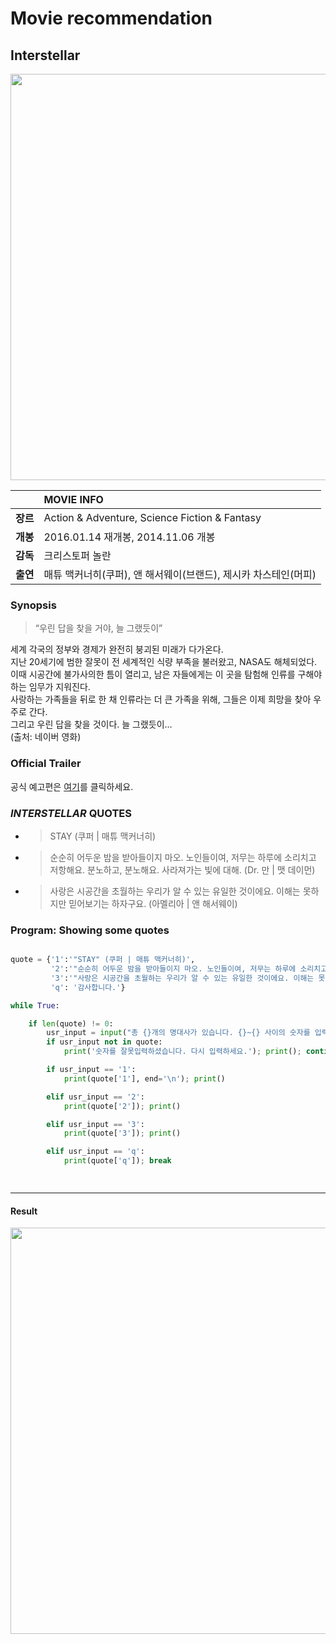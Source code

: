 # Movie recommendation

## **Interstellar**

<img src="https://i0.wp.com/www.heyuguys.com/images/2014/09/Interstellar-Poster-slice.png?fit=1000%2C646&ssl=1" width="650">

|  | MOVIE INFO |
|----------|:-----------------|
| **장르** | Action & Adventure, Science Fiction & Fantasy |
| **개봉** | 2016.01.14 재개봉, 2014.11.06 개봉 |
| **감독** | 크리스토퍼 놀란 |
| **출연** | 매튜 맥커너히(쿠퍼), 앤 해서웨이(브랜드), 제시카 차스테인(머피) |

### Synopsis

> “우린 답을 찾을 거야, 늘 그랬듯이”

세계 각국의 정부와 경제가 완전히 붕괴된 미래가 다가온다.  
지난 20세기에 범한 잘못이 전 세계적인 식량 부족을 불러왔고, NASA도 해체되었다.  
이때 시공간에 불가사의한 틈이 열리고, 남은 자들에게는 이 곳을 탐험해 인류를 구해야 하는 임무가 지워진다.  
사랑하는 가족들을 뒤로 한 채 인류라는 더 큰 가족을 위해, 그들은 이제 희망을 찾아 우주로 간다.  
그리고 우린 답을 찾을 것이다. 늘 그랬듯이…  
(출처: 네이버 영화)


### Official Trailer
공식 예고편은 [여기]( https://www.youtube.com/watch?v=2LqzF5WauAw "Official Trailer")를 클릭하세요.

### _INTERSTELLAR_ QUOTES
* > STAY (쿠퍼 | 매튜 맥커너히)
* > 순순히 어두운 밤을 받아들이지 마오. 노인들이여, 저무는 하루에 소리치고 저항해요. 분노하고, 분노해요. 사라져가는 빛에 대해. (Dr. 만 | 맷 데이먼)
* > 사랑은 시공간을 초월하는 우리가 알 수 있는 유일한 것이에요. 이해는 못하지만 믿어보기는 하자구요. (아멜리아 | 앤 해서웨이)

### Program: Showing some quotes
```python

quote = {'1':'"STAY" (쿠퍼 | 매튜 맥커너히)',
         '2':'"순순히 어두운 밤을 받아들이지 마오. 노인들이여, 저무는 하루에 소리치고 저항해요. 분노하고, 분노해요. 사라져가는 빛에 대해." (Dr. 만 | 맷 데이먼)',
         '3':'"사랑은 시공간을 초월하는 우리가 알 수 있는 유일한 것이에요. 이해는 못하지만 믿어보기는 하자구요." (아멜리아 | 앤 해서웨이)',
         'q': '감사합니다.'}

while True:

    if len(quote) != 0:
        usr_input = input("총 {}개의 명대사가 있습니다. {}~{} 사이의 숫자를 입력하세요(중지:q): ".format(len(quote)-1, '1', len(quote)-1))
        if usr_input not in quote:
            print('숫자를 잘못입력하셨습니다. 다시 입력하세요.'); print(); continue

        if usr_input == '1':
            print(quote['1'], end='\n'); print()

        elif usr_input == '2':
            print(quote['2']); print()

        elif usr_input == '3':
            print(quote['3']); print()

        elif usr_input == 'q':
            print(quote['q']); break

    

```
***********
#### Result
<img src="https://postfiles.pstatic.net/MjAyMDA3MDJfNTcg/MDAxNTkzNjYxODY2NDgz.KWIQhYQwy9wyXmHSGbrujYDYVVINJnUuR7zdpnnCUqAg.WGBdIKzwIN9naFgQ-LE0qRnZSW7a7d4LunEPtxpwIfIg.PNG.gyeongmin_330/show_quotes_program.png?type=w966" width="650">
